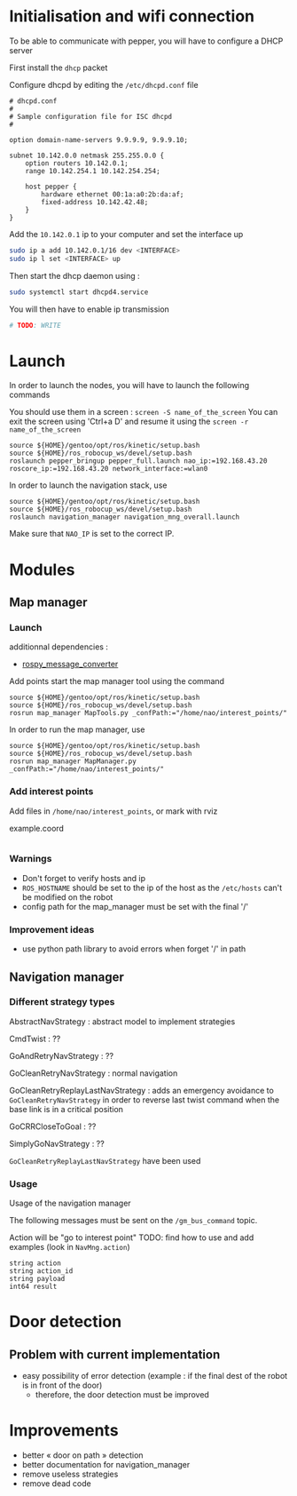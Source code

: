 # Initialisation and wifi connection

To be able to communicate with pepper, you will have to configure a DHCP server

First install the `dhcp` packet

Configure dhcpd by editing the `/etc/dhcpd.conf` file

```
# dhcpd.conf
#
# Sample configuration file for ISC dhcpd
#

option domain-name-servers 9.9.9.9, 9.9.9.10;

subnet 10.142.0.0 netmask 255.255.0.0 {
    option routers 10.142.0.1;
    range 10.142.254.1 10.142.254.254;

    host pepper {
        hardware ethernet 00:1a:a0:2b:da:af;
        fixed-address 10.142.42.48;
    }
}
```

Add the `10.142.0.1` ip to your computer and set the interface up

```bash
sudo ip a add 10.142.0.1/16 dev <INTERFACE>
sudo ip l set <INTERFACE> up
```

Then start the dhcp daemon using :
```bash
sudo systemctl start dhcpd4.service
```

You will then have to enable ip transmission
```bash
# TODO: WRITE
```

# Launch
In order to launch the nodes, you will have to launch the following commands

You should use them in a screen : `screen -S name_of_the_screen`
You can exit the screen using 'Ctrl+a D' and resume it using the `screen -r name_of_the_screen`
```
source ${HOME}/gentoo/opt/ros/kinetic/setup.bash
source ${HOME}/ros_robocup_ws/devel/setup.bash
roslaunch pepper_bringup pepper_full.launch nao_ip:=192.168.43.20 roscore_ip:=192.168.43.20 network_interface:=wlan0
```

In order to launch the navigation stack, use
```
source ${HOME}/gentoo/opt/ros/kinetic/setup.bash
source ${HOME}/ros_robocup_ws/devel/setup.bash
roslaunch navigation_manager navigation_mng_overall.launch
```

Make sure that `NAO_IP` is set to the correct IP.


# Modules

## Map manager

### Launch

additionnal dependencies :
- [rospy_message_converter](https://github.com/uos/rospy_message_converter)

Add points start the map manager tool using the command
```
source ${HOME}/gentoo/opt/ros/kinetic/setup.bash
source ${HOME}/ros_robocup_ws/devel/setup.bash
rosrun map_manager MapTools.py _confPath:="/home/nao/interest_points/"
```

In order to run the map manager, use
```
source ${HOME}/gentoo/opt/ros/kinetic/setup.bash
source ${HOME}/ros_robocup_ws/devel/setup.bash
rosrun map_manager MapManager.py _confPath:="/home/nao/interest_points/"
```

### Add interest points

Add files in `/home/nao/interest_points`, or mark with rviz

example.coord
```

```

### Warnings

- Don't forget to verify hosts and ip
- `ROS_HOSTNAME` should be set to the ip of the host as the `/etc/hosts` can't be modified on the robot
- config path for the map_manager must be set with the final '/'

### Improvement ideas
- use python path library to avoid errors when forget '/' in path

## Navigation manager

### Different strategy types

AbstractNavStrategy
: abstract model to implement strategies

CmdTwist
: ??

GoAndRetryNavStrategy
: ??

GoCleanRetryNavStrategy
: normal navigation

GoCleanRetryReplayLastNavStrategy
: adds an emergency avoidance to `GoCleanRetryNavStrategy` in order to reverse last twist command when the base link is in a critical position

GoCRRCloseToGoal
: ??

SimplyGoNavStrategy
: ??

`GoCleanRetryReplayLastNavStrategy` have been used

### Usage

Usage of the navigation manager

The following messages must be sent on the `/gm_bus_command` topic.

Action will be "go to interest point"
TODO: find how to use and add examples (look in `NavMng.action`)


```
string action
string action_id
string payload
int64 result
```

# Door detection

## Problem with current implementation
- easy possibility of error detection (example : if the final dest of the robot is in front of the door)
    - therefore, the door detection must be improved

# Improvements

- better « door on path » detection
- better documentation for navigation_manager
- remove useless strategies
- remove dead code
